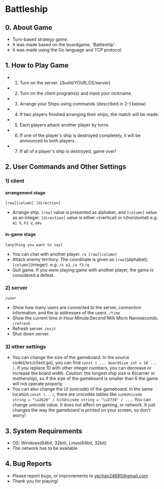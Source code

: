# Battleship

## 0. About Game
- Turn-based strategy game.
- It was made based on the boardgame, 'Battleship'.
- It was made using the Go language and TCP protocol.

## 1. How to Play Game
- 1) Turn on the server. (/build/YOUR_OS/server)
- 2) Turn on the client program(s) and input your nickname.
- 3) Arrange your Ships using commands (described in 2-1 below)
- 4) If two players finished arranging their ships, the match will be made.
- 5) Each players attack another player by turns.
- 6) If one of the player's ship is destroyed completely, it will be announced to both players.
- 7) If all of a player's ship is destroyed, game over!

## 2. User Commands and Other Settings
### 1) client
#### arrangement stage
`[row][column] [direction]`
- Arrange ship. `[row]` value is presented as alphabet, and `[column]` value as an integer. `[direction]` value is either `v`(vertical) or `h`(horizontal)  e.g. `A1 h`, `F3 V`, `d4v`
#### in-game stage
`[anything you want to say]`
- You can chat with another player.
`/a [row][column]`
- Attack enemy territory. The coordinate is given as `[row]`(alphabet), `[column]`(integer). e.g. `/a a1`, `/a f3`
`/q`
- Quit game. If you were playing game with another player, the game is considered a defeat.

### 2) server
`/user`
- Show how many users are connected to the server, connection information, and the ip addresses of the users.
`/time`
- Show the current time in Hour:Minute:Second'Milli Micro Nanoseconds.
`/refresh`
- Refresh server.
`/exit`
- Shut down server.

### 3) other settings
- You can change the size of the gameboard. In the source code(/src/client.go), you can find `const ( ... boardSize int = 10 ... )`. If you replace 10 with other integer numbers, you can decrease or increase the board width. *Caution*: the longest ship size is 6(carrier or mothership), so if the size of the gameboard is smaller than 6 the game will not operate properly.
- You can also change the UI (unicode) of the gameboard. In the same location `const (...)`, there are unicodes tables like `sunkUnicode    string = "\u2620" / hitUnicode string = "\u2739" / ...`. You can change unicode value. It does not affect on gaming, or network. It just changes the way the gameboard is printed on your screen, so don't worry!

## 3. System Requirements
- OS: Windows(64bit, 32bit), Linux(64bit, 32bit)
- The network has to be available

## 4. Bug Reports
- Please report bugs, or improvements to yechan24680@gmail.com
- Thank you for playing!